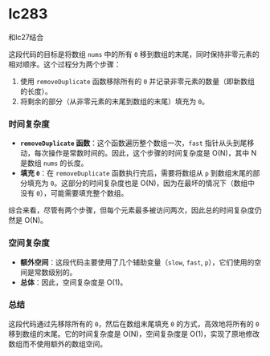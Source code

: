 # lc283

和lc27结合

这段代码的目标是将数组 `nums` 中的所有 `0` 移到数组的末尾，同时保持非零元素的相对顺序。这个过程分为两个步骤：

1. 使用 `removeDuplicate` 函数移除所有的 `0` 并记录非零元素的数量（即新数组的长度）。
2. 将剩余的部分（从非零元素的末尾到数组的末尾）填充为 `0`。

### 时间复杂度

- **`removeDuplicate` 函数**：这个函数遍历整个数组一次，`fast` 指针从头到尾移动，每次操作是常数时间的。因此，这个步骤的时间复杂度是 O(N)，其中 N 是数组 `nums` 的长度。
- **填充 `0`**：在 `removeDuplicate` 函数执行完后，需要将数组从 `p` 到数组末尾的部分填充为 `0`。这部分的时间复杂度也是 O(N)，因为在最坏的情况下（数组中没有 `0`），可能需要填充整个数组。

综合来看，尽管有两个步骤，但每个元素最多被访问两次，因此总的时间复杂度仍然是 O(N)。

### 空间复杂度

- **额外空间**：这段代码主要使用了几个辅助变量（`slow`, `fast`, `p`），它们使用的空间是常数级别的。
- **总体**：因此，空间复杂度是 O(1)。

### 总结

这段代码通过先移除所有的 `0`，然后在数组末尾填充 `0` 的方式，高效地将所有的 `0` 移到数组的末尾。它的时间复杂度是 O(N)，空间复杂度是 O(1)，实现了原地修改数组而不使用额外的数组空间。